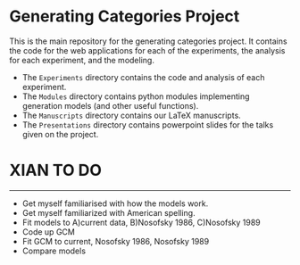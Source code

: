 # Generating Categories Project

This is the main repository for the generating categories project. It contains the code for the web applications for each of the experiments, the analysis for each experiment, and the modeling. 

- The `Experiments` directory contains the code and analysis of each experiment.
- The `Modules` directory contains python modules implementing generation models (and other useful functions).
- The `Manuscripts` directory contains our LaTeX manuscripts.
- The `Presentations` directory contains powerpoint slides for the talks given on the project.

# XIAN TO DO
------
- Get myself familiarised with how the models work.
- Get myself familiarized with American spelling.
- Fit models to A)current data, B)Nosofsky 1986, C)Nosofsky 1989
- Code up GCM
- Fit GCM to current, Nosofsky 1986, Nosofsky 1989
- Compare models
